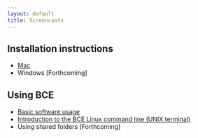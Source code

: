 ```yaml
---
layout: default
title: Screencasts
---
```


## Installation instructions

  - [Mac](http://youtu.be/Zd21oKKuZDs)
  - Windows [Forthcoming]

## Using BCE

  - [Basic software usage](http://youtu.be/ezxwyzQqd4s)
  - [Introduction to the BCE Linux command line (UNIX terminal)](http://youtu.be/pAY6E0FdWUo)
  - Using shared folders [Forthcoming]

